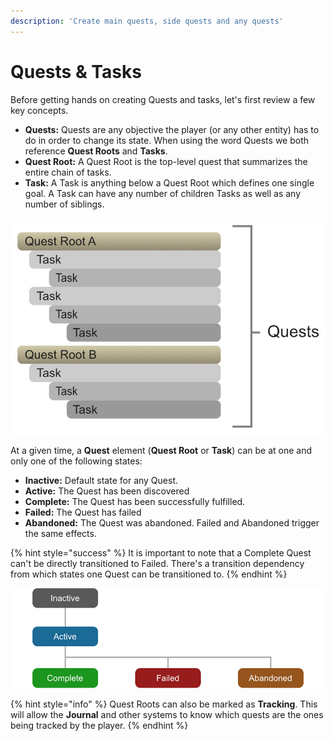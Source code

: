 ```yaml
---
description: 'Create main quests, side quests and any quests'
---
```


# Quests & Tasks

Before getting hands on creating Quests and tasks, let's first review a few key concepts.

* **Quests:** Quests are any objective the player \(or any other entity\) has to do in order to change its state. When using the word Quests we both reference **Quest Roots** and **Tasks**.
* **Quest Root:** A Quest Root is the top-level quest that summarizes the entire chain of tasks.
* **Task:** A Task is anything below a Quest Root which defines one single goal. A Task can have any number of children Tasks as well as any number of siblings.

![\(Quests, Quest Roots and Tasks\)](../../.gitbook/assets/quests-types.jpg)

At a given time, a **Quest** element \(**Quest Root** or **Task**\) can be at one and only one of the following states:

* **Inactive:** Default state for any Quest.
* **Active:** The Quest has been discovered
* **Complete:** The Quest has been successfully fulfilled.
* **Failed:** The Quest has failed
* **Abandoned:** The Quest was abandoned. Failed and Abandoned trigger the same effects.

{% hint style="success" %}
It is important to note that a Complete Quest can't be directly transitioned to Failed. There's a transition dependency from which states one Quest can be transitioned to.
{% endhint %}

![](../../.gitbook/assets/quests-graph.jpg)

{% hint style="info" %}
Quest Roots can also be marked as **Tracking**. This will allow the **Journal** and other systems to know which quests are the ones being tracked by the player.
{% endhint %}




